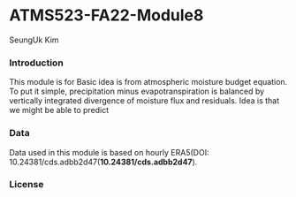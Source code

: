 # ATMS523-FA22-Module8

SeungUk Kim

### Introduction

This module is for
Basic idea is from atmospheric moisture budget equation. To put it simple, precipitation minus evapotranspiration is balanced by vertically integrated divergence of moisture flux and residuals. 
Idea is that we might be able to predict 

### Data
Data used in this module is based on hourly ERA5(DOI: 10.24381/cds.adbb2d47(**10.24381/cds.adbb2d47**).


### License


### 